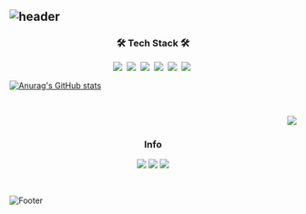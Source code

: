 ![header](https://capsule-render.vercel.app/api?type=soft&color=auto&height=150&section=header&text=EunsooLim&fontSize=70&animation=twinkling)
  ---
<h3 align="center">🛠 Tech Stack 🛠</h3><p align="center">
  <img src="https://img.shields.io/badge/Python-3766AB?style=flat-square&logo=Python&logoColor=white"/></a>&nbsp 
  <img src="https://img.shields.io/badge/ROS-007396?style=flat-square&logo=ROS&logoColor=white"/></a>&nbsp
  <img src="https://img.shields.io/badge/C++-00599C?style=flat-square&logo=C%2B%2B&logoColor=white"/></a>&nbsp 
  <img src="https://img.shields.io/badge/C-A8B9CC?style=flat-square&logo=C&logoColor=white"/></a>&nbsp 
  <img src="https://img.shields.io/badge/Tensorflow-A8A9CC?style=flat-square&logo=Tensorflow&logoColor=white"/></a>&nbsp
  <img src="https://img.shields.io/badge/Pytorch-A8B9FF?style=flat-square&logo=Pytorch&logoColor=white"/></a>&nbsp
<br>

[![Anurag's GitHub stats](https://github-readme-stats.vercel.app/api?username=ies0411)](https://github.com/ies0411/github-readme-stats)


<br>

<a href="https://suave-lilac-075.notion.site/b1ac3609f8a946c3a1939b5d46211e44?v=cc0f75ec13e54868a33bb57336fb9ee8"><img align="right" src="https://github-readme-stats.vercel.app/api/top-langs/?username=ies0411&theme=dracula&exclude_repo=Computer-Science-Engineering&layout=compact&langs_count=10"/></a>


<br>


<h3 align="center"> Info </h3>
<p align="center">
  <a href="mailto:ies041196@gmail.com"><img src="https://img.shields.io/badge/Gmail-d14836?style=flat-square&logo=Gmail&logoColor=white&link=ies041196@gmail.com"/></a>
  <a href="https://roboticsoo.notion.site/roboticsoo/Soo-s-Home-Study-e35a2e34967948df90d580f6f6a0e0c1"><img src="https://img.shields.io/badge/Notion-ffffff?style=flat-square&logo=notion&logoColor=black"/></a>
<a href="https://jaehoon-daddy.tistory.com/"><img src="https://img.shields.io/badge/Tistory-E5511E?style=flat-square&logo=Blogger&logoColor=white"/></a> 
  
  
</p>
<br>

![Footer](https://capsule-render.vercel.app/api?type=waving&color=auto&height=200&section=footer)
